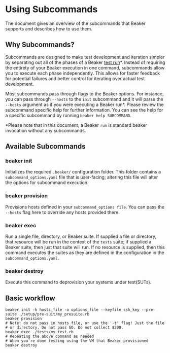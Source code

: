 # Using Subcommands

The document gives an overview of the subcommands that Beaker supports and
describes how to use them.

## Why Subcommands?

Subcommands are designed to make test development and iteration simpler by
separating out all of the phases of a Beaker [test run](test_run.md)*. Instead
of requiring the entirety of your Beaker execution in one command, subcommands
allow you to execute each phase independently. This allows for faster feedback
for potential failures and better control for iterating over actual test
development.

Most subcommands pass through flags to the Beaker options. For instance, you can
pass through `--hosts` to the `init` subcommand and it will parse the `--hosts`
argument as if you were executing a Beaker run*. Please review the
subcommand specific help for further information. You can see the help for a
specific subcommand by running `beaker help SUBCOMMAND`.

*Please note that in this document, a Beaker `run` is standard beaker invocation
without any subcommands.
## Available Subcommands

### beaker init
Initializes the required `.beaker/` configuration folder. This folder contains a
`subcommand_options.yaml` file that is user-facing; altering this file will
alter the options for subcommand execution.

### beaker provision
Provisions hosts defined in your `subcommand_options file`. You can pass the
`--hosts` flag here to override any hosts provided there.

### beaker exec
Run a single file, directory, or Beaker suite. If supplied a file or directory,
that resource will be run in the context of the `tests` suite; if supplied a
Beaker suite, then just that suite will run. If no resource is supplied, then
this command executes the suites as they are defined in the configuration in the
`subcommand_options.yaml`.

### beaker destroy
Execute this command to deprovision your systems under test(SUTs).

## Basic workflow

```
beaker init -h hosts_file -o options_file --keyfile ssh_key --pre-suite ./setup/pre-suit/my_presuite.rb
beaker provision
# Note: do not pass in hosts file, or use the '-t' flag! Just the file
# or directory. Do not pass GO. Do not collect $200.
beaker exec ./tests/my_test.rb
# Repeating the above command as needed
# When you're done testing using the VM that Beaker provisioned
beaker destroy
```
